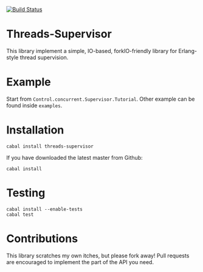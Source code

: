 [![Build Status](https://travis-ci.org/adinapoli/threads-supervisor.svg?branch=master)](https://travis-ci.org/adinapoli/threads-supervisor)

# Threads-Supervisor

This library implement a simple, IO-based, forkIO-friendly library for Erlang-style thread supervision.

# Example

Start from `Control.concurrent.Supervisor.Tutorial`. Other example can be found inside `examples`.

# Installation

```
cabal install threads-supervisor
```

If you have downloaded the latest master from Github:

```
cabal install
```

# Testing

```
cabal install --enable-tests
cabal test
```

# Contributions
This library scratches my own itches, but please fork away!
Pull requests are encouraged to implement the part of the API
you need.
